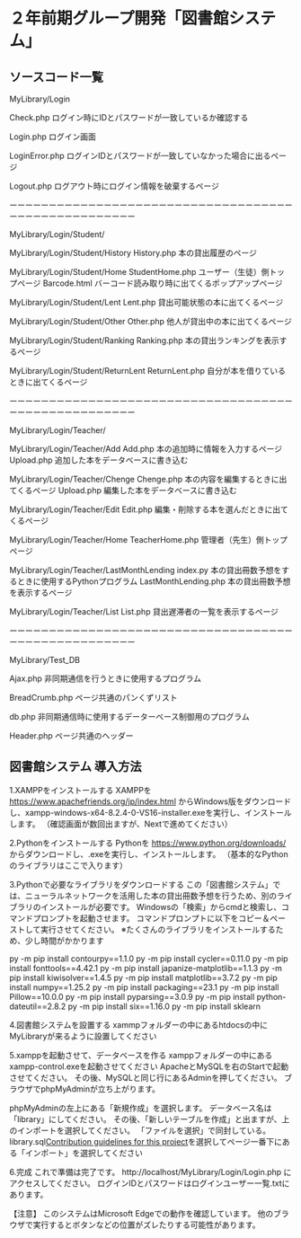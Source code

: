 # ２年前期グループ開発「図書館システム」
## ソースコード一覧

MyLibrary/Login

Check.php
ログイン時にIDとパスワードが一致しているか確認する

Login.php
ログイン画面

LoginError.php
ログインIDとパスワードが一致していなかった場合に出るページ

Logout.php
ログアウト時にログイン情報を破棄するページ

ーーーーーーーーーーーーーーーーーーーーーーーーーーーーーーーーーーーーーーーーーーーーーーーーーーーー

MyLibrary/Login/Student/

MyLibrary/Login/Student/History
History.php
本の貸出履歴のページ

MyLibrary/Login/Student/Home
StudentHome.php
ユーザー（生徒）側トップページ
Barcode.html
バーコード読み取り時に出てくるポップアップページ

MyLibrary/Login/Student/Lent
Lent.php
貸出可能状態の本に出てくるページ

MyLibrary/Login/Student/Other
Other.php
他人が貸出中の本に出てくるページ

MyLibrary/Login/Student/Ranking
Ranking.php
本の貸出ランキングを表示するページ

MyLibrary/Login/Student/ReturnLent
ReturnLent.php
自分が本を借りているときに出てくるページ

ーーーーーーーーーーーーーーーーーーーーーーーーーーーーーーーーーーーーーーーーーーーーーーーーーーーー

MyLibrary/Login/Teacher/

MyLibrary/Login/Teacher/Add
Add.php
本の追加時に情報を入力するページ
Upload.php
追加した本をデータベースに書き込む

MyLibrary/Login/Teacher/Chenge
Chenge.php
本の内容を編集するときに出てくるページ
Upload.php
編集した本をデータベースに書き込む

MyLibrary/Login/Teacher/Edit
Edit.php
編集・削除する本を選んだときに出てくるページ

MyLibrary/Login/Teacher/Home
TeacherHome.php
管理者（先生）側トップページ

MyLibrary/Login/Teacher/LastMonthLending
index.py
本の貸出冊数予想をするときに使用するPythonプログラム
LastMonthLending.php
本の貸出冊数予想を表示するページ

MyLibrary/Login/Teacher/List
List.php
貸出遅滞者の一覧を表示するページ

ーーーーーーーーーーーーーーーーーーーーーーーーーーーーーーーーーーーーーーーーーーーーーーーーーーーー

MyLibrary/Test_DB

Ajax.php
非同期通信を行うときに使用するプログラム

BreadCrumb.php
ページ共通のパンくずリスト

db.php
非同期通信時に使用するデーターベース制御用のプログラム

Header.php
ページ共通のヘッダー

## 図書館システム 導入方法

1.XAMPPをインストールする
XAMPPを
https://www.apachefriends.org/jp/index.html
からWindows版をダウンロードし、xampp-windows-x64-8.2.4-0-VS16-installer.exeを実行し、インストールします。
（確認画面が数回出ますが、Nextで進めてください）

2.Pythonをインストールする
Pythonを
https://www.python.org/downloads/
からダウンロードし、.exeを実行し、インストールします。
（基本的なPythonのライブラリはここで入ります）

3.Pythonで必要なライブラリをダウンロードする
この「図書館システム」では、ニューラルネットワークを活用した本の貸出冊数予想を行うため、別のライブラリのインストールが必要です。
Windowsの「検索」からcmdと検索し、コマンドプロンプトを起動させます。
コマンドプロンプトに以下をコピー＆ペーストして実行させてください。
※たくさんのライブラリをインストールするため、少し時間がかかります

py -m pip install contourpy==1.1.0
py -m pip install cycler==0.11.0
py -m pip install fonttools==4.42.1
py -m pip install japanize-matplotlib==1.1.3
py -m pip install kiwisolver==1.4.5
py -m pip install matplotlib==3.7.2
py -m pip install numpy==1.25.2
py -m pip install packaging==23.1
py -m pip install Pillow==10.0.0
py -m pip install pyparsing==3.0.9
py -m pip install python-dateutil==2.8.2
py -m pip install six==1.16.0
py -m pip install sklearn

4.図書館システムを設置する
xammpフォルダーの中にあるhtdocsの中にMyLibraryが来るように設置してください

5.xamppを起動させて、データベースを作る
xamppフォルダーの中にあるxampp-control.exeを起動させてください
ApacheとMySQLを右のStartで起動させてください。
その後、MySQLと同じ行にあるAdminを押してください。
ブラウザでphpMyAdminが立ち上がります。

phpMyAdminの左上にある「新規作成」を選択します。
データベース名は「library」にしてください。
その後、「新しいテーブルを作成」と出ますが、上のインポートを選択してください。
「ファイルを選択」で同封している。library.sql[Contribution guidelines for this project](MyLibrary/library.sql)を選択してページ一番下にある「インポート」を選択してください

6.完成
これで準備は完了です。
http://localhost/MyLibrary/Login/Login.php
にアクセスしてください。
ログインIDとパスワードはログインユーザー一覧.txtにあります。

【注意】
このシステムはMicrosoft Edgeでの動作を確認しています。
他のブラウザで実行するとボタンなどの位置がズレたりする可能性があります。
